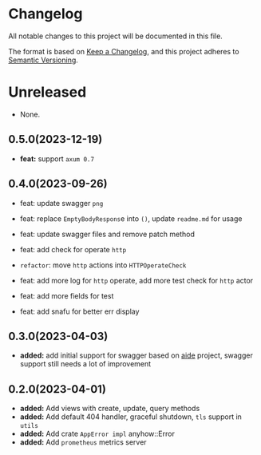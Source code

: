 # Changelog

All notable changes to this project will be documented in this file.

The format is based on [Keep a Changelog](https://keepachangelog.com/en/1.0.0/),
and this project adheres to [Semantic Versioning](https://semver.org/spec/v2.0.0.html).

# Unreleased
- None.



## 0.5.0(2023-12-19)

- **feat:** support `axum 0.7`

## 0.4.0(2023-09-26)
- feat: update swagger `png`

- feat: replace `EmptyBodyRespons`e into `()`, update `readme.md` for usage
- feat: update swagger files and remove patch method
- feat: add check for operate `http`
- `refactor`: move `http` actions into `HTTPOperateCheck`
- feat: add more log for `http` operate, add more test check for `http` actor
- feat: add more fields for test
- feat: add snafu for better err display

## 0.3.0(2023-04-03)

- **added:** add initial support for swagger based on [aide](https://github.com/tamasfe/aide) project, swagger support still needs a lot of improvement


## 0.2.0(2023-04-01)

- **added:** Add views with create, update, query methods
- **added:** Add default 404 handler, graceful shutdown, `tls` support in `utils`
- **added:** Add crate `AppError impl` anyhow::Error
- **added:** Add `prometheus` metrics server
